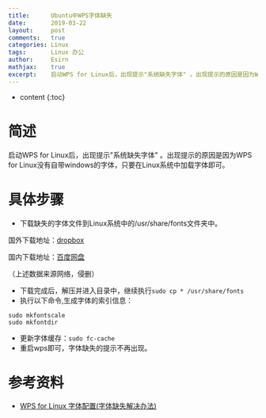```yaml
---
title:		Ubuntu中WPS字体缺失
date:		2019-03-22
layout:		post
comments:	true
categories: Linux
tags:		Linux 办公
author:		Esirn
mathjax:	true
excerpt: 	启动WPS for Linux后，出现提示"系统缺失字体" 。出现提示的原因是因为WPS for Linux没有自带windows的字体，只要在Linux系统中加载字体即可。
---
```

* content
{:toc}

# 简述
启动WPS for Linux后，出现提示"系统缺失字体" 。出现提示的原因是因为WPS for Linux没有自带windows的字体，只要在Linux系统中加载字体即可。

# 具体步骤
- 下载缺失的字体文件到Linux系统中的/usr/share/fonts文件夹中。

国外下载地址：[dropbox](https://www.dropbox.com/s/lfy4hvq95ilwyw5/wps_symbol_fonts.zip)

国内下载地址：[百度网盘](https://pan.baidu.com/s/1eS6xIzo)

（上述数据来源网络，侵删）

- 下载完成后，解压并进入目录中，继续执行`sudo cp * /usr/share/fonts`
- 执行以下命令,生成字体的索引信息：
~~~
sudo mkfontscale
sudo mkfontdir
~~~

- 更新字体缓存：`sudo fc-cache`
- 重启wps即可，字体缺失的提示不再出现。

# 参考资料
- [WPS for Linux 字体配置(字体缺失解决办法)](https://www.cnblogs.com/lujion/p/6897085.html)